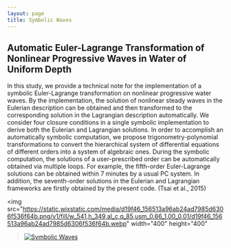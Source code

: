 ```yaml
---
layout: page
title: Symbolic Waves
---
```

## Automatic Euler-Lagrange Transformation of Nonlinear Progressive Waves in Water of Uniform Depth

In this study, we provide a technical note for the implementation of a symbolic Euler-Lagrange transformation on nonlinear progressive water waves. 
By the implementation, the solution of nonlinear steady waves in the Eulerian description can be obtained and then transformed to the corresponding solution in the Lagrangian description automatically. 
We consider four closure conditions in a single symbolic implementation to derive both the Eulerian and Lagrangian solutions. In order to accomplish an automatically symbolic computation, we propose trigonometry-polynomial transformations to convert the hierarchical system of differential equations of different orders into a system of algebraic ones. 
During the symbolic computation, the solutions of a user-prescribed order can be automatically obtained via multiple loops. For example, the fifth-order Euler-Lagrange solutions can be obtained within 7 minutes by a usual PC system. In addition, the seventh-order solutions in the Eulerian and Lagrangian frameworks are firstly obtained by the present code. (Tsai et al., 2015)

<img src="https://static.wixstatic.com/media/d19f46_156513a96ab24ad7985d6306f536f64b.png/v1/fill/w_541,h_349,al_c,q_85,usm_0.66_1.00_0.01/d19f46_156513a96ab24ad7985d6306f536f64b.webp" width="400" height="400"
> [![Symbolic Waves](http://img.youtube.com/vi/WVx88BXGSKA/0.jpg)](https://www.youtube.com/watch?v=WVx88BXGSKA)
